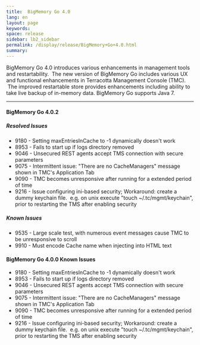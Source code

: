 ```yaml
---
title:  BigMemory Go 4.0  
lang: en
layout: page
keywords:
space: release
sidebar: lb2_sidebar
permalink: /display/release/BigMemory+Go+4.0.html
summary:
---
```


BigMemory Go 4.0 introduces various enhancements in management tools and restartability.  The new version of BigMemory Go includes various UX and functional enhancements in Terracotta Management Console (TMC).  The improved restartable store provides enhancements including ability to take live backup of in-memory data. BigMemory Go supports Java 7. 

* * *

#### BigMemory Go 4.0.2

##### Resolved Issues

*   9180 - Setting maxEntriesInCache to -1 dynamically doesn't work
*   8953 - Fails to start up if logs directory removed
*   9046 - Unsecured REST agents accept TMS connection with secure parameters
*   9075 - Intermittent issue: "There are no CacheManagers" message shown in TMC's Application Tab
*   9090 - TMC becomes unresponsive after running for a extended period of time
*   9216 - Issue configuring ini-based security; Workaround: create a dummy keychain file.  e.g. on unix execute "touch ~/.tc/mgmt/keychain", prior to restarting the TMS after enabling security

##### Known Issues

*   9535 - Large scale test, with numerous event messages cause TMC to be unresponsive to scroll
*   9910 - Must encode Cache name when injecting into HTML text  
      
    

#### BigMemory Go 4.0.0 Known Issues

*   9180 - Setting maxEntriesInCache to -1 dynamically doesn't work
*   8953 - Fails to start up if logs directory removed
*   9046 - Unsecured REST agents accept TMS connection with secure parameters
*   9075 - Intermittent issue: "There are no CacheManagers" message shown in TMC's Application Tab
*   9090 - TMC becomes unresponsive after running for a extended period of time
*   9216 - Issue configuring ini-based security; Workaround: create a dummy keychain file.  e.g. on unix execute "touch ~/.tc/mgmt/keychain", prior to restarting the TMS after enabling security


